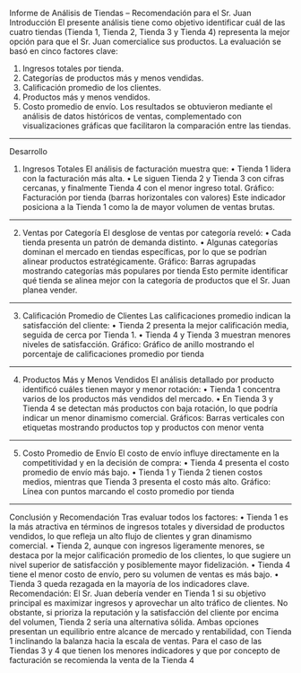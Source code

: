 Informe de Análisis de Tiendas – Recomendación para el Sr. Juan
Introducción
El presente análisis tiene como objetivo identificar cuál de las cuatro tiendas (Tienda 1, Tienda 2, Tienda 3 y Tienda 4) representa la mejor opción para que el Sr. Juan comercialice sus productos.
La evaluación se basó en cinco factores clave:
1.	Ingresos totales por tienda.
2.	Categorías de productos más y menos vendidas.
3.	Calificación promedio de los clientes.
4.	Productos más y menos vendidos.
5.	Costo promedio de envío.
Los resultados se obtuvieron mediante el análisis de datos históricos de ventas, complementado con visualizaciones gráficas que facilitaron la comparación entre las tiendas.
________________________________________
Desarrollo
1. Ingresos Totales
El análisis de facturación muestra que:
•	Tienda 1 lidera con la facturación más alta.
•	Le siguen Tienda 2 y Tienda 3 con cifras cercanas, y finalmente Tienda 4 con el menor ingreso total.
Gráfico: Facturación por tienda (barras horizontales con valores)
Este indicador posiciona a la Tienda 1 como la de mayor volumen de ventas brutas.
________________________________________
2. Ventas por Categoría
El desglose de ventas por categoría reveló:
•	Cada tienda presenta un patrón de demanda distinto.
•	Algunas categorías dominan el mercado en tiendas específicas, por lo que se podrían alinear productos estratégicamente.
Gráfico: Barras agrupadas mostrando categorías más populares por tienda
Esto permite identificar qué tienda se alinea mejor con la categoría de productos que el Sr. Juan planea vender.
________________________________________
3. Calificación Promedio de Clientes
Las calificaciones promedio indican la satisfacción del cliente:
•	Tienda 2 presenta la mejor calificación media, seguida de cerca por Tienda 1.
•	Tienda 4 y Tienda 3 muestran menores niveles de satisfacción.
Gráfico: Gráfico de anillo mostrando el porcentaje de calificaciones promedio por tienda
________________________________________
4. Productos Más y Menos Vendidos
El análisis detallado por producto identificó cuáles tienen mayor y menor rotación:
•	Tienda 1 concentra varios de los productos más vendidos del mercado.
•	En Tienda 3 y Tienda 4 se detectan más productos con baja rotación, lo que podría indicar un menor dinamismo comercial.
Gráficos: Barras verticales con etiquetas mostrando productos top y productos con menor venta
________________________________________
5. Costo Promedio de Envío
El costo de envío influye directamente en la competitividad y en la decisión de compra:
•	Tienda 4 presenta el costo promedio de envío más bajo.
•	Tienda 1 y Tienda 2 tienen costos medios, mientras que Tienda 3 presenta el costo más alto.
Gráfico: Línea con puntos marcando el costo promedio por tienda
________________________________________
Conclusión y Recomendación
Tras evaluar todos los factores:
•	Tienda 1 es la más atractiva en términos de ingresos totales y diversidad de productos vendidos, lo que refleja un alto flujo de clientes y gran dinamismo comercial.
•	Tienda 2, aunque con ingresos ligeramente menores, se destaca por la mejor calificación promedio de los clientes, lo que sugiere un nivel superior de satisfacción y posiblemente mayor fidelización.
•	Tienda 4 tiene el menor costo de envío, pero su volumen de ventas es más bajo.
•	Tienda 3 queda rezagada en la mayoría de los indicadores clave.
Recomendación:
El Sr. Juan debería vender en Tienda 1 si su objetivo principal es maximizar ingresos y aprovechar un alto tráfico de clientes.
No obstante, si prioriza la reputación y la satisfacción del cliente por encima del volumen, Tienda 2 sería una alternativa sólida.
Ambas opciones presentan un equilibrio entre alcance de mercado y rentabilidad, con Tienda 1 inclinando la balanza hacia la escala de ventas.
Para el caso de las Tiendas 3 y 4 que tienen los menores indicadores y que por concepto de facturación se recomienda la venta de la Tienda 4
